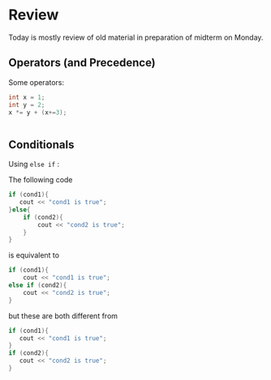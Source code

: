 Review
======
Today is mostly review of old material in preparation of midterm on Monday.

Operators (and Precedence)
--------------------------
Some operators:

```c++
int x = 1;
int y = 2;
x *= y + (x+=3);



```


Conditionals
------------
Using `else if` : 

The following code
```c++
if (cond1){
   cout << "cond1 is true";
}else{
    if (cond2){
	    cout << "cond2 is true";
	}
}
```

is equivalent to

```c++
if (cond1){
    cout << "cond1 is true";
else if (cond2){
    cout << "cond2 is true";
}
```

but these are both different from

```c++
if (cond1){
   cout << "cond1 is true"; 
}
if (cond2){
   cout << "cond2 is true";
}
```

